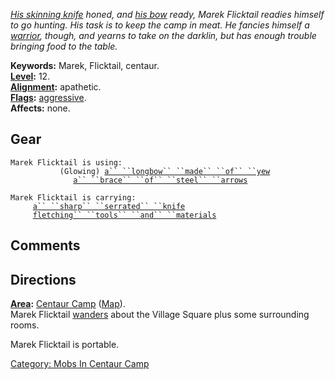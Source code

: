 *[His skinning knife](Sharp_Serrated_Knife.md "wikilink") honed, and
[his bow](Longbow_Made_Of_Yew.md "wikilink") ready, Marek Flicktail
readies himself to go hunting. His task is to keep the camp in meat. He
fancies himself a [warrior](:Category:_Warriors.md "wikilink"), though,
and yearns to take on the darklin, but has enough trouble bringing food
to the table.*

**Keywords:** Marek, Flicktail, centaur.  
**[Level](Level.md "wikilink"):** 12.  
**[Alignment](Alignment.md "wikilink"):** apathetic.  
**[Flags](:Category:_Mob_Types.md "wikilink"):**
[aggressive](Aggressive_Mobs.md "wikilink").  
**Affects:** none.  

## Gear

`Marek Flicktail is using:`  
<wielded>`           (Glowing) `[`a`` ``longbow`` ``made`` ``of`` ``yew`](Longbow_Made_Of_Yew.md "wikilink")  
<held>`              `[`a`` ``brace`` ``of`` ``steel`` ``arrows`](Steel_Arrows.md "wikilink")

`Marek Flicktail is carrying:`  
`     `[`a`` ``sharp`` ``serrated`` ``knife`](Sharp_Serrated_Knife.md "wikilink")  
`     `[`fletching`` ``tools`` ``and`` ``materials`](Fletching_Tools_And_Materials.md "wikilink")

## Comments

## Directions

**[Area](:Category:_Areas.md "wikilink"):** [Centaur
Camp](:Category:_Centaur_Camp.md "wikilink")
([Map](Centaur_Camp_Map.md "wikilink")).  
Marek Flicktail [wanders](Wandering_Mobs.md "wikilink") about the
Village Square plus some surrounding rooms.

Marek Flicktail is portable.

[Category: Mobs In Centaur
Camp](Category:_Mobs_In_Centaur_Camp "wikilink")
